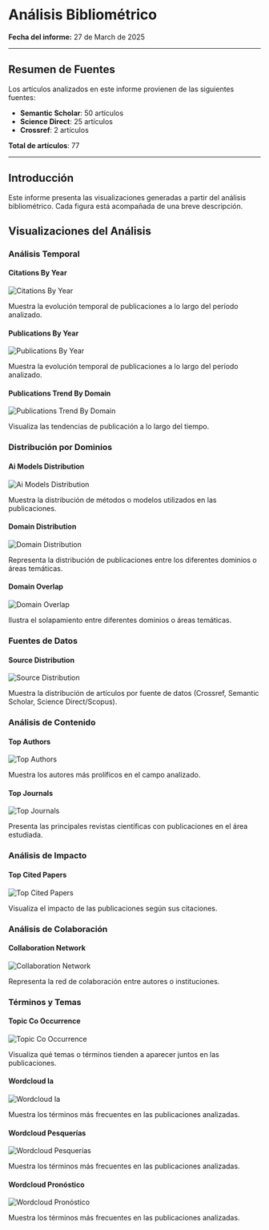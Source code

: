 # Análisis Bibliométrico

**Fecha del informe:** 27 de March de 2025

---
## Resumen de Fuentes

Los artículos analizados en este informe provienen de las siguientes fuentes:

- **Semantic Scholar**: 50 artículos
- **Science Direct**: 25 artículos
- **Crossref**: 2 artículos

**Total de artículos**: 77

---

## Introducción

Este informe presenta las visualizaciones generadas a partir del análisis bibliométrico.
Cada figura está acompañada de una breve descripción.



## Visualizaciones del Análisis

### Análisis Temporal

#### Citations By Year

![Citations By Year](figures\citations_by_year.png)

Muestra la evolución temporal de publicaciones a lo largo del período analizado.

#### Publications By Year

![Publications By Year](figures\publications_by_year.png)

Muestra la evolución temporal de publicaciones a lo largo del período analizado.

#### Publications Trend By Domain

![Publications Trend By Domain](figures\publications_trend_by_domain.png)

Visualiza las tendencias de publicación a lo largo del tiempo.

### Distribución por Dominios

#### Ai Models Distribution

![Ai Models Distribution](figures\ai_models_distribution.png)

Muestra la distribución de métodos o modelos utilizados en las publicaciones.

#### Domain Distribution

![Domain Distribution](figures\domain_distribution.png)

Representa la distribución de publicaciones entre los diferentes dominios o áreas temáticas.

#### Domain Overlap

![Domain Overlap](figures\domain_overlap.png)

Ilustra el solapamiento entre diferentes dominios o áreas temáticas.

### Fuentes de Datos

#### Source Distribution

![Source Distribution](figures\source_distribution.png)

Muestra la distribución de artículos por fuente de datos (Crossref, Semantic Scholar, Science Direct/Scopus).

### Análisis de Contenido

#### Top Authors

![Top Authors](figures\top_authors.png)

Muestra los autores más prolíficos en el campo analizado.

#### Top Journals

![Top Journals](figures\top_journals.png)

Presenta las principales revistas científicas con publicaciones en el área estudiada.

### Análisis de Impacto

#### Top Cited Papers

![Top Cited Papers](figures\top_cited_papers.png)

Visualiza el impacto de las publicaciones según sus citaciones.

### Análisis de Colaboración

#### Collaboration Network

![Collaboration Network](figures\collaboration_network.png)

Representa la red de colaboración entre autores o instituciones.

### Términos y Temas

#### Topic Co Occurrence

![Topic Co Occurrence](figures\topic_co_occurrence.png)

Visualiza qué temas o términos tienden a aparecer juntos en las publicaciones.

#### Wordcloud Ia

![Wordcloud Ia](figures\wordcloud_ia.png)

Muestra los términos más frecuentes en las publicaciones analizadas.

#### Wordcloud Pesquerías

![Wordcloud Pesquerías](figures\wordcloud_pesquerías.png)

Muestra los términos más frecuentes en las publicaciones analizadas.

#### Wordcloud Pronóstico

![Wordcloud Pronóstico](figures\wordcloud_pronóstico.png)

Muestra los términos más frecuentes en las publicaciones analizadas.


